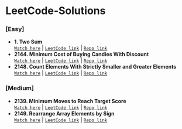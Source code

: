 # LeetCode-Solutions

<h3>[Easy]</h3>
<ul>
  <li><strong>1. Two Sum</strong></li>
     <a href="https://www.youtube.com/watch?v=xfrMupld-eQ"><code>Watch here</code></a>  |   <a href="https://leetcode.com/problems/two-sum/"><code>LeetCode link</code></a> |  <a href = "https://github.com/Novice-JS/LeetCode-Solutions/blob/main/easy/1-TwoSum.js"><code>Repo link</code></a>
  <li><strong>2144. Minimum Cost of Buying Candies With Discount</strong></li>  
    <a href="https://youtu.be/tq50lXY171E"><code>Watch here</code></a>  |  <a href="https://leetcode.com/problems/minimum-cost-of-buying-candies-with-discount/"><code>LeetCode link</code></a>  |  <a href = "https://github.com/Novice-JS/LeetCode-Solutions/blob/main/easy/2144-MinimumCostOfBuyingCandiesWithDiscount.js"><code>Repo link</code></a>
  <li><strong>2148. Count Elements With Strictly Smaller and Greater Elements</strong></li>  
    <a href="https://youtu.be/BnmmeaBCLVQ"><code>Watch here</code></a>  |  <a href="https://leetcode.com/problems/count-elements-with-strictly-smaller-and-greater-elements/"><code>LeetCode link</code></a> | <a href = "https://github.com/Novice-JS/LeetCode-Solutions/blob/main/easy/2148-CountElementsWithStrictlySmallerAndGreaterElements.js"><code>Repo link</code></a></li>
</ul>

<h3>[Medium]</h3>
<ul>
  <li><strong>2139. Minimum Moves to Reach Target Score</strong></li>
    <a href="https://www.youtube.com/watch?v=VehsFCXDd4c"><code>Watch here</code></a>  |  <a href="https://leetcode.com/problems/minimum-moves-to-reach-target-score/"><code>LeetCode link</code></a>  |  <a href = "https://github.com/Novice-JS/LeetCode-Solutions/blob/main/medium/2139-MinimumMovesToReachTargetScore.js"><code>Repo link</code></a></li>
  <li><strong>2149. Rearrange Array Elements by Sign</strong></li>
    <a href="https://youtu.be/qNJOL3p6Jmw"><code>Watch here</code></a>  |  <a href="https://leetcode.com/problems/rearrange-array-elements-by-sign/"><code>LeetCode link</code></a>   |  <a href = "https://github.com/Novice-JS/LeetCode-Solutions/blob/main/medium/2149-RearrangeArrayElementsBySign.js.js"><code>Repo link</code></a></li>
</ul>
